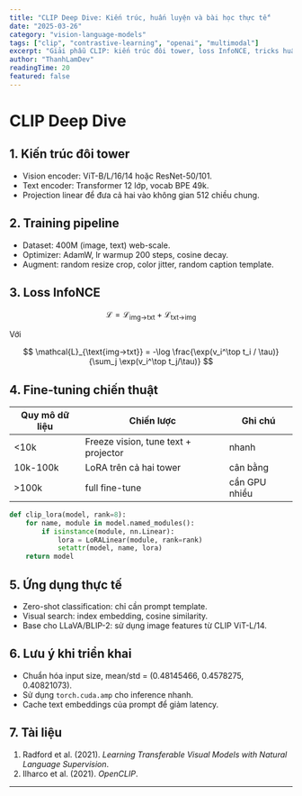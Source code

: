 ```yaml
---
title: "CLIP Deep Dive: Kiến trúc, huấn luyện và bài học thực tế"
date: "2025-03-26"
category: "vision-language-models"
tags: ["clip", "contrastive-learning", "openai", "multimodal"]
excerpt: "Giải phẫu CLIP: kiến trúc đôi tower, loss InfoNCE, tricks huấn luyện và cách fine-tune CLIP làm nền cho dự án VLM."
author: "ThanhLamDev"
readingTime: 20
featured: false
---
```


# CLIP Deep Dive

## 1. Kiến trúc đôi tower

- Vision encoder: ViT-B/L/16/14 hoặc ResNet-50/101.
- Text encoder: Transformer 12 lớp, vocab BPE 49k.
- Projection linear để đưa cả hai vào không gian 512 chiều chung.

## 2. Training pipeline

- Dataset: 400M (image, text) web-scale.
- Optimizer: AdamW, lr warmup 200 steps, cosine decay.
- Augment: random resize crop, color jitter, random caption template.

## 3. Loss InfoNCE

$$
\mathcal{L} = \mathcal{L}_{\text{img→txt}} + \mathcal{L}_{\text{txt→img}}
$$

Với

$$
\mathcal{L}_{\text{img→txt}} = -\log \frac{\exp(v_i^\top t_i / \tau)}{\sum_j \exp(v_i^\top t_j/\tau)}
$$

## 4. Fine-tuning chiến thuật

| Quy mô dữ liệu | Chiến lược | Ghi chú |
|---------------|-----------|---------|
| <10k | Freeze vision, tune text + projector | nhanh |
| 10k-100k | LoRA trên cả hai tower | cân bằng |
| >100k | full fine-tune | cần GPU nhiều |

```python
def clip_lora(model, rank=8):
    for name, module in model.named_modules():
        if isinstance(module, nn.Linear):
            lora = LoRALinear(module, rank=rank)
            setattr(model, name, lora)
    return model
```

## 5. Ứng dụng thực tế

- Zero-shot classification: chỉ cần prompt template.
- Visual search: index embedding, cosine similarity.
- Base cho LLaVA/BLIP-2: sử dụng image features từ CLIP ViT-L/14.

## 6. Lưu ý khi triển khai

- Chuẩn hóa input size, mean/std = (0.48145466, 0.4578275, 0.40821073).
- Sử dụng `torch.cuda.amp` cho inference nhanh.
- Cache text embeddings của prompt để giảm latency.

## 7. Tài liệu

1. Radford et al. (2021). *Learning Transferable Visual Models with Natural Language Supervision*.
2. Ilharco et al. (2021). *OpenCLIP*.

---

<script src="/assets/js/katex-init.js"></script>
